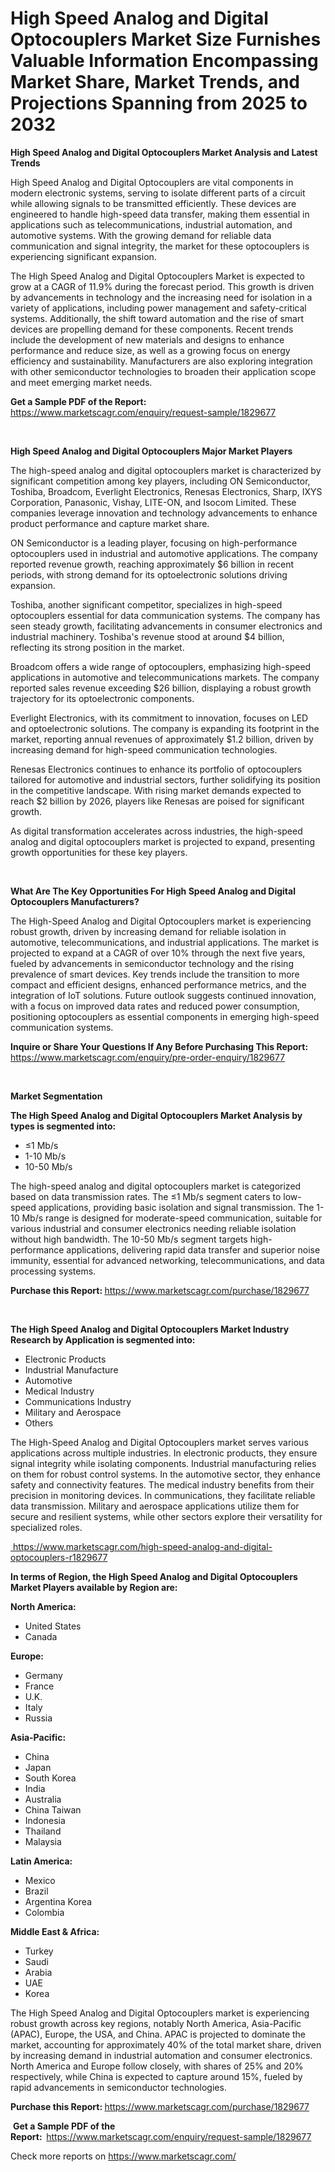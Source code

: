 <p><h1>High Speed Analog and Digital Optocouplers Market Size Furnishes Valuable Information Encompassing Market Share, Market Trends, and Projections Spanning from 2025 to 2032</h1></p><p><strong>High Speed Analog and Digital Optocouplers Market Analysis and Latest Trends</strong></p>
<p><p>High Speed Analog and Digital Optocouplers are vital components in modern electronic systems, serving to isolate different parts of a circuit while allowing signals to be transmitted efficiently. These devices are engineered to handle high-speed data transfer, making them essential in applications such as telecommunications, industrial automation, and automotive systems. With the growing demand for reliable data communication and signal integrity, the market for these optocouplers is experiencing significant expansion.</p><p>The High Speed Analog and Digital Optocouplers Market is expected to grow at a CAGR of 11.9% during the forecast period. This growth is driven by advancements in technology and the increasing need for isolation in a variety of applications, including power management and safety-critical systems. Additionally, the shift toward automation and the rise of smart devices are propelling demand for these components. Recent trends include the development of new materials and designs to enhance performance and reduce size, as well as a growing focus on energy efficiency and sustainability. Manufacturers are also exploring integration with other semiconductor technologies to broaden their application scope and meet emerging market needs.</p></p>
<p><strong>Get a Sample PDF of the Report:&nbsp;</strong> <a href="https://www.marketscagr.com/enquiry/request-sample/1829677?utm_campaign=3127&utm_medium=2&utm_source=Github&utm_content=ia&utm_term=06042025&utm_id=high-speed-analog-and-digital-optocouplers">https://www.marketscagr.com/enquiry/request-sample/1829677</a></p>
<p>&nbsp;</p>
<p><strong>High Speed Analog and Digital Optocouplers Major Market Players</strong></p>
<p><p>The high-speed analog and digital optocouplers market is characterized by significant competition among key players, including ON Semiconductor, Toshiba, Broadcom, Everlight Electronics, Renesas Electronics, Sharp, IXYS Corporation, Panasonic, Vishay, LITE-ON, and Isocom Limited. These companies leverage innovation and technology advancements to enhance product performance and capture market share.</p><p>ON Semiconductor is a leading player, focusing on high-performance optocouplers used in industrial and automotive applications. The company reported revenue growth, reaching approximately $6 billion in recent periods, with strong demand for its optoelectronic solutions driving expansion.</p><p>Toshiba, another significant competitor, specializes in high-speed optocouplers essential for data communication systems. The company has seen steady growth, facilitating advancements in consumer electronics and industrial machinery. Toshiba's revenue stood at around $4 billion, reflecting its strong position in the market.</p><p>Broadcom offers a wide range of optocouplers, emphasizing high-speed applications in automotive and telecommunications markets. The company reported sales revenue exceeding $26 billion, displaying a robust growth trajectory for its optoelectronic components.</p><p>Everlight Electronics, with its commitment to innovation, focuses on LED and optoelectronic solutions. The company is expanding its footprint in the market, reporting annual revenues of approximately $1.2 billion, driven by increasing demand for high-speed communication technologies.</p><p>Renesas Electronics continues to enhance its portfolio of optocouplers tailored for automotive and industrial sectors, further solidifying its position in the competitive landscape. With rising market demands expected to reach $2 billion by 2026, players like Renesas are poised for significant growth.</p><p>As digital transformation accelerates across industries, the high-speed analog and digital optocouplers market is projected to expand, presenting growth opportunities for these key players.</p></p>
<p>&nbsp;</p>
<p><strong>What Are The Key Opportunities For High Speed Analog and Digital Optocouplers Manufacturers?</strong></p>
<p><p>The High-Speed Analog and Digital Optocouplers market is experiencing robust growth, driven by increasing demand for reliable isolation in automotive, telecommunications, and industrial applications. The market is projected to expand at a CAGR of over 10% through the next five years, fueled by advancements in semiconductor technology and the rising prevalence of smart devices. Key trends include the transition to more compact and efficient designs, enhanced performance metrics, and the integration of IoT solutions. Future outlook suggests continued innovation, with a focus on improved data rates and reduced power consumption, positioning optocouplers as essential components in emerging high-speed communication systems.</p></p>
<p><strong>Inquire or Share Your Questions If Any Before Purchasing This Report:</strong> <a href="https://www.marketscagr.com/enquiry/pre-order-enquiry/1829677?utm_campaign=3127&utm_medium=2&utm_source=Github&utm_content=ia&utm_term=06042025&utm_id=high-speed-analog-and-digital-optocouplers">https://www.marketscagr.com/enquiry/pre-order-enquiry/1829677</a></p>
<p>&nbsp;</p>
<p><strong>Market Segmentation</strong></p>
<p><strong>The High Speed Analog and Digital Optocouplers Market Analysis by types is segmented into:</strong></p>
<p><ul><li>≤1 Mb/s</li><li>1-10 Mb/s</li><li>10-50 Mb/s</li></ul></p>
<p><p>The high-speed analog and digital optocouplers market is categorized based on data transmission rates. The ≤1 Mb/s segment caters to low-speed applications, providing basic isolation and signal transmission. The 1-10 Mb/s range is designed for moderate-speed communication, suitable for various industrial and consumer electronics needing reliable isolation without high bandwidth. The 10-50 Mb/s segment targets high-performance applications, delivering rapid data transfer and superior noise immunity, essential for advanced networking, telecommunications, and data processing systems.</p></p>
<p><strong>Purchase this Report:&nbsp;</strong><a href="https://www.marketscagr.com/purchase/1829677?utm_campaign=3127&utm_medium=2&utm_source=Github&utm_content=ia&utm_term=06042025&utm_id=high-speed-analog-and-digital-optocouplers">https://www.marketscagr.com/purchase/1829677</a></p>
<p>&nbsp;</p>
<p><strong>The High Speed Analog and Digital Optocouplers Market Industry Research by Application is segmented into:</strong></p>
<p><ul><li>Electronic Products</li><li>Industrial Manufacture</li><li>Automotive</li><li>Medical Industry</li><li>Communications Industry</li><li>Military and Aerospace</li><li>Others</li></ul></p>
<p><p>The High-Speed Analog and Digital Optocouplers market serves various applications across multiple industries. In electronic products, they ensure signal integrity while isolating components. Industrial manufacturing relies on them for robust control systems. In the automotive sector, they enhance safety and connectivity features. The medical industry benefits from their precision in monitoring devices. In communications, they facilitate reliable data transmission. Military and aerospace applications utilize them for secure and resilient systems, while other sectors explore their versatility for specialized roles.</p></p>
<p><a href="https://www.marketscagr.com/high-speed-analog-and-digital-optocouplers-r1829677?utm_campaign=3127&utm_medium=2&utm_source=Github&utm_content=ia&utm_term=06042025&utm_id=high-speed-analog-and-digital-optocouplers">&nbsp;https://www.marketscagr.com/high-speed-analog-and-digital-optocouplers-r1829677</a></p>
<p><strong>In terms of Region, the High Speed Analog and Digital Optocouplers Market Players available by Region are:</strong></p>
<p>
    <p> <strong> North America: </strong>
        <ul>
            <li>United States</li>
            <li>Canada</li>
        </ul>
        </p> 
    <p> <strong> Europe: </strong>
        <ul>
            <li>Germany</li>
            <li>France</li>
            <li>U.K.</li>
            <li>Italy</li>
            <li>Russia</li>
        </ul>
        </p> 
    <p> <strong> Asia-Pacific: </strong>
        <ul>
            <li>China</li>
            <li>Japan</li>
            <li>South Korea</li>
            <li>India</li>
            <li>Australia</li>
            <li>China Taiwan</li>
            <li>Indonesia</li>
            <li>Thailand</li>
            <li>Malaysia</li>
        </ul>
        </p> 
    <p> <strong> Latin America: </strong>
        <ul>
            <li>Mexico</li>
            <li>Brazil</li>
            <li>Argentina Korea</li>
            <li>Colombia</li>
        </ul>
        </p> 
    <p> <strong> Middle East & Africa: </strong>
        <ul>
            <li>Turkey</li>
            <li>Saudi</li>
            <li>Arabia</li>
            <li>UAE</li>
            <li>Korea</li>
        </ul>
    </p>
    </p>
<p><p>The High Speed Analog and Digital Optocouplers market is experiencing robust growth across key regions, notably North America, Asia-Pacific (APAC), Europe, the USA, and China. APAC is projected to dominate the market, accounting for approximately 40% of the total market share, driven by increasing demand in industrial automation and consumer electronics. North America and Europe follow closely, with shares of 25% and 20% respectively, while China is expected to capture around 15%, fueled by rapid advancements in semiconductor technologies.</p></p>
<p><strong>Purchase this Report: </strong><a href="https://www.marketscagr.com/purchase/1829677?utm_campaign=3127&utm_medium=2&utm_source=Github&utm_content=ia&utm_term=06042025&utm_id=high-speed-analog-and-digital-optocouplers">https://www.marketscagr.com/purchase/1829677</a></p>
<p>&nbsp;<strong>Get a Sample PDF of the Report:&nbsp;&nbsp;</strong><a href="https://www.marketscagr.com/enquiry/request-sample/1829677?utm_campaign=3127&utm_medium=2&utm_source=Github&utm_content=ia&utm_term=06042025&utm_id=high-speed-analog-and-digital-optocouplers">https://www.marketscagr.com/enquiry/request-sample/1829677</a></p>
<p><strong></strong></p>
<p>Check more reports on <a href="https://www.marketscagr.com/?utm_campaign=3127&utm_medium=2&utm_source=Github&utm_content=ia&utm_term=06042025&utm_id=high-speed-analog-and-digital-optocouplers">https://www.marketscagr.com/</a></p>